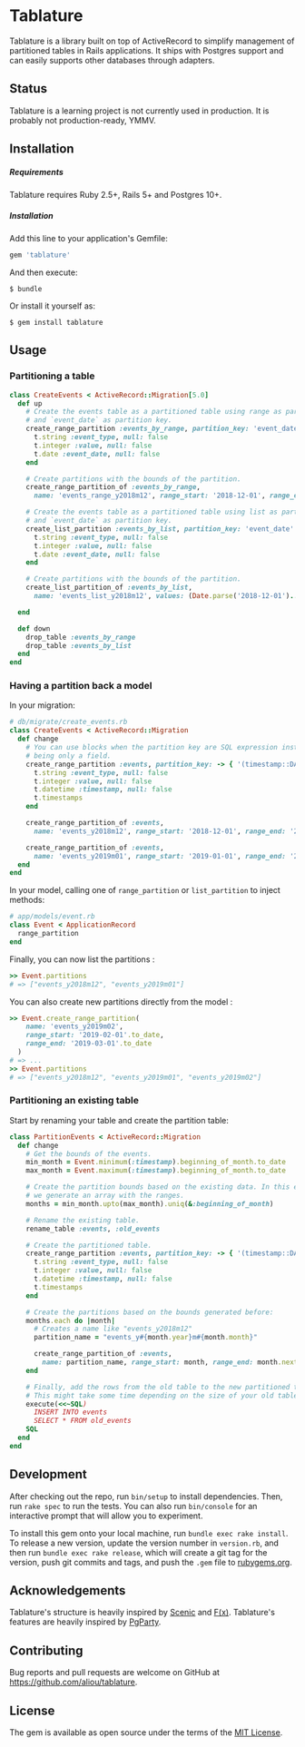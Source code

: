 # Tablature

Tablature is a library built on top of ActiveRecord to simplify management of partitioned tables in Rails applications.
It ships with Postgres support and can easily supports other databases through adapters.

## Status

Tablature is a learning project is not currently used in production. It is probably not production-ready, YMMV.

## Installation

##### Requirements

Tablature requires Ruby 2.5+, Rails 5+ and Postgres 10+.

##### Installation

Add this line to your application's Gemfile:

```ruby
gem 'tablature'
```

And then execute:

    $ bundle

Or install it yourself as:

    $ gem install tablature

## Usage

### Partitioning a table

```ruby
class CreateEvents < ActiveRecord::Migration[5.0]
  def up
    # Create the events table as a partitioned table using range as partitioning method
    # and `event_date` as partition key.
    create_range_partition :events_by_range, partition_key: 'event_date' do |t|
      t.string :event_type, null: false
      t.integer :value, null: false
      t.date :event_date, null: false
    end

    # Create partitions with the bounds of the partition.
    create_range_partition_of :events_by_range,
      name: 'events_range_y2018m12', range_start: '2018-12-01', range_end: '2019-01-01'

    # Create the events table as a partitioned table using list as partitioning method
    # and `event_date` as partition key.
    create_list_partition :events_by_list, partition_key: 'event_date' do |t|
      t.string :event_type, null: false
      t.integer :value, null: false
      t.date :event_date, null: false
    end

    # Create partitions with the bounds of the partition.
    create_list_partition_of :events_by_list,
      name: 'events_list_y2018m12', values: (Date.parse('2018-12-01')..Date.parse('2018-12-31')).to_a

  end

  def down
    drop_table :events_by_range
    drop_table :events_by_list
  end
end
```

### Having a partition back a model

In your migration:
```ruby
# db/migrate/create_events.rb
class CreateEvents < ActiveRecord::Migration
  def change
    # You can use blocks when the partition key are SQL expression instead of
    # being only a field.
    create_range_partition :events, partition_key: -> { '(timestamp::DATE)' } do |t|
      t.string :event_type, null: false
      t.integer :value, null: false
      t.datetime :timestamp, null: false
      t.timestamps
    end

    create_range_partition_of :events,
      name: 'events_y2018m12', range_start: '2018-12-01', range_end: '2019-01-01'

    create_range_partition_of :events,
      name: 'events_y2019m01', range_start: '2019-01-01', range_end: '2019-02-01'
  end
end
```

In your model, calling one of `range_partition` or `list_partition` to inject
methods:
```ruby
# app/models/event.rb
class Event < ApplicationRecord
  range_partition
end
```

Finally, you can now list the partitions :
```ruby
>> Event.partitions
# => ["events_y2018m12", "events_y2019m01"]
```

You can also create new partitions directly from the model :
```ruby
>> Event.create_range_partition(
    name: 'events_y2019m02',
    range_start: '2019-02-01'.to_date,
    range_end: '2019-03-01'.to_date
  )
# => ...
>> Event.partitions
# => ["events_y2018m12", "events_y2019m01", "events_y2019m02"]
```

### Partitioning an existing table
Start by renaming your table and create the partition table:
```ruby
class PartitionEvents < ActiveRecord::Migration
  def change
    # Get the bounds of the events.
    min_month = Event.minimum(:timestamp).beginning_of_month.to_date
    max_month = Event.maximum(:timestamp).beginning_of_month.to_date

    # Create the partition bounds based on the existing data. In this example,
    # we generate an array with the ranges.
    months = min_month.upto(max_month).uniq(&:beginning_of_month)

    # Rename the existing table.
    rename_table :events, :old_events

    # Create the partitioned table.
    create_range_partition :events, partition_key: -> { '(timestamp::DATE)' } do |t|
      t.string :event_type, null: false
      t.integer :value, null: false
      t.datetime :timestamp, null: false
      t.timestamps
    end

    # Create the partitions based on the bounds generated before:
    months.each do |month|
      # Creates a name like "events_y2018m12"
      partition_name = "events_y#{month.year}m#{month.month}"

      create_range_partition_of :events,
        name: partition_name, range_start: month, range_end: month.next_month
    end

    # Finally, add the rows from the old table to the new partitioned table.
    # This might take some time depending on the size of your old table.
    execute(<<~SQL)
      INSERT INTO events
      SELECT * FROM old_events
    SQL
  end
end
```

## Development

After checking out the repo, run `bin/setup` to install dependencies.
Then, run `rake spec` to run the tests. You can also run `bin/console` for an interactive prompt that will allow you to experiment.

To install this gem onto your local machine, run `bundle exec rake install`. To release a new version, update the version number in `version.rb`, and then run `bundle exec rake release`, which will create a git tag for the version, push git commits and tags, and push the `.gem` file to [rubygems.org](https://rubygems.org).

## Acknowledgements
Tablature's structure is heavily inspired by [Scenic](https://github.com/scenic-views/scenic) and [F(x)](http://github.com/teoljungberg/fx).
Tablature's features are heavily inspired by [PgParty](https://github.com/rkrage/pg_party).

## Contributing

Bug reports and pull requests are welcome on GitHub at https://github.com/aliou/tablature.

## License

The gem is available as open source under the terms of the [MIT License](https://opensource.org/licenses/MIT).
